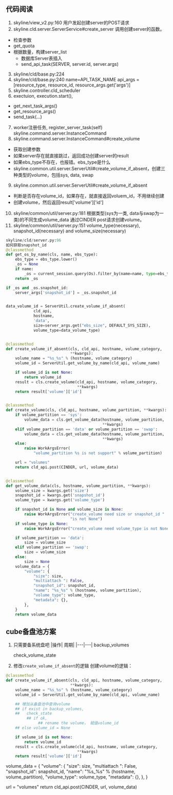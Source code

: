 
## 代码阅读
1. skyline/view_v2.py:160
   用户发起创建server的POST请求
2. skyline.cld.server.ServerService#create_server
  调用创建server的函数。
  - 检查参数
  - get_quota
  - 根据数量，构建server_list
    - 数据库Server表插入
    - send_api_task(SERVER, server.id, server.args)
3. skyline/cld/base.py:224
4. skyline/cld/base.py:240
name=API_TASK_NAME
api_args = [resource_type, resource_id, resource_args.get('args')]
5. skyline.controller.cld_scheduler
6. exectuion, execution.start(),
  - get_next_task_args()
  - get_resource_args()
  - send_task(...)
7. worker注册任务, register_server_task(self)
    skyline.command.server.InstanceCommand
8. skyline.command.server.InstanceCommand#create_volume
  - 获取创建参数
  - 如果server存在就直接跳过，返回成功创建server的result
  - 如果ebs_type不存在，也报错。ebs_type是什么
  - skyline.common.util.server.ServerUtil#create_volume_if_absent，创建三种类型的volume，包括sys, data, swap
9. skyline.common.util.server.ServerUtil#create_volume_if_absent
  - 判断是否存在volume_id，如果存在，就直接返回voluem_id，不用继续创建
  - 创建volume，然后返回result['volume']['id']
10. skyline/common/util/server.py:181
  根据类型(sys为一类, data与swap为一类)的不同生成volume_data
  通过CINDER post请求创建volume。
11. skyline/common/util/server.py:151
  volume_type(necessary), snapshot_id(necessary) and volume_size(necessary)


```python
skyline/cld/server.py:96
如何获取snapshot_id
@classmethod
def get_os_by_name(cls, name, ebs_type):
    ebs_type = ebs_type.lower()
    _os = None
    if name:
        _os = current_session.query(Os).filter_by(name=name, type=ebs_type).first()
    return _os

if _os and _os.snapshot_id:
    server_args['snapshot_id'] = _os.snapshot_id


data_volume_id = ServerUtil.create_volume_if_absent(
            cld_api,
            hostname,
            'data',
            size=server_args.get("ebs_size", DEFAULT_SYS_SIZE),
            volume_type=data_volume_type)


@classmethod
def create_volume_if_absent(cls, cld_api, hostname, volume_category,
                            **kwargs):
    volume_name = "%s_%s" % (hostname, volume_category)
    volume_id = ServerUtil.get_volume_by_name(cld_api, volume_name)

    if volume_id is not None:
        return volume_id
    result = cls.create_volume(cld_api, hostname, volume_category,
                               **kwargs)
    return result['volume']['id']


@classmethod
def create_volume(cls, cld_api, hostname, volume_partition, **kwargs):
    if volume_partition == 'sys':
        volume_data = cls.get_volume_data(hostname, volume_partition,
                                          **kwargs)
    elif volume_partition == 'data' or volume_partition == 'swap':
        volume_data = cls.get_volume_data(hostname, volume_partition,
                                          **kwargs)
    else:
        raise WorkArgsError(
            "volume_partition %s is not support" % volume_partition)

    url = "volumes"
    return cld_api.post(CINDER, url, volume_data)


@classmethod
def get_volume_data(cls, hostname, volume_partition, **kwargs):
    volume_size = kwargs.get('size')
    snapshot_id = kwargs.get('snapshot_id')
    volume_type = kwargs.get('volume_type')

    if snapshot_id is None and volume_size is None:
        raise WorkArgsError("create_volume need size or snapshot_id "
                            "is not None")
    if volume_type is None:
        raise WorkArgsError("create_volume need volume_type is not None")

    if volume_partition == 'data':
        size = volume_size
    elif volume_partition == 'swap':
        size = volume_size
    else:
        size = None
    volume_data = {
        "volume": {
            "size": size,
            "multiattach ": False,
            "snapshot_id": snapshot_id,
            "name": "%s_%s" % (hostname, volume_partition),
            "volume_type": volume_type,
            "metadata": {},
        },
    }
    return volume_data
```

## cube备盘池方案
1. 只需要备系统盘吧
   |操作| 周期|
   |---|---|
   backup_volumes

   check_volume_state


2. 修改`create_volume_if_absent`的逻辑
创建volume的逻辑：
```python
@classmethod
def create_volume_if_absent(cls, cld_api, hostname, volume_category,
                            **kwargs):
    volume_name = "%s_%s" % (hostname, volume_category)
    volume_id = ServerUtil.get_volume_by_name(cld_api, volume_name)

    ## 增加从备盘池中查询volume
    ## if exist in backup_volumes,
    ##   check_state
         ## if ok,
              ## rename the volume， 赋值volume_id
    ## else volume_id = None

    if volume_id is not None:
        return volume_id
    result = cls.create_volume(cld_api, hostname, volume_category,
                               **kwargs)
    return result['volume']['id']
```


volume_data = {
            "volume": {
                "size": size,
                "multiattach ": False,
                "snapshot_id": snapshot_id,
                "name": "%s_%s" % (hostname, volume_partition),
                "volume_type": volume_type,
                "metadata": {},
            },
        }

url = "volumes"
return cld_api.post(CINDER, url, volume_data)
